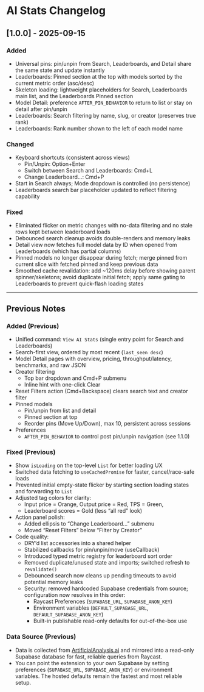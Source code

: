 # AI Stats Changelog

## [1.0.0] - 2025-09-15

### Added

- Universal pins: pin/unpin from Search, Leaderboards, and Detail share the same state and update instantly
- Leaderboards: Pinned section at the top with models sorted by the current metric order (asc/desc)
- Skeleton loading: lightweight placeholders for Search, Leaderboards main list, and the Leaderboards Pinned section
- Model Detail: preference `AFTER_PIN_BEHAVIOR` to return to list or stay on detail after pin/unpin
- Leaderboards: Search filtering by name, slug, or creator (preserves true rank)
- Leaderboards: Rank number shown to the left of each model name

### Changed

- Keyboard shortcuts (consistent across views)
  - Pin/Unpin: Option+Enter
  - Switch between Search and Leaderboards: Cmd+L
  - Change Leaderboard…: Cmd+P
- Start in Search always; Mode dropdown is controlled (no persistence)
- Leaderboards search bar placeholder updated to reflect filtering capability

### Fixed

- Eliminated flicker on metric changes with no-data filtering and no stale rows kept between leaderboard loads
- Debounced search cleanup avoids double-renders and memory leaks
- Detail view now fetches full model data by ID when opened from Leaderboards (which has partial columns)
- Pinned models no longer disappear during fetch; merge pinned from current slice with fetched pinned and keep previous data
- Smoothed cache revalidation: add ~120ms delay before showing parent spinner/skeletons; avoid duplicate initial fetch; apply same gating to Leaderboards to prevent quick-flash loading states

---

## Previous Notes

### Added (Previous)

- Unified command: `View AI Stats` (single entry point for Search and Leaderboards)
- Search-first view, ordered by most recent (`last_seen desc`)
- Model Detail pages with overview, pricing, throughput/latency, benchmarks, and raw JSON
- Creator filtering
  - Top bar dropdown and Cmd+P submenu
  - Inline hint with one-click Clear
- Reset Filters action (Cmd+Backspace) clears search text and creator filter
- Pinned models
  - Pin/unpin from list and detail
  - Pinned section at top
  - Reorder pins (Move Up/Down), max 10, persistent across sessions
- Preferences
  - `AFTER_PIN_BEHAVIOR` to control post pin/unpin navigation (see 1.1.0)

### Fixed (Previous)

- Show `isLoading` on the top-level `List` for better loading UX
- Switched data fetching to `useCachedPromise` for faster, cancel/race-safe loads
- Prevented initial empty-state flicker by starting section loading states and forwarding to `List`
- Adjusted tag colors for clarity:
  - Input price = Orange, Output price = Red, TPS = Green,
  - Leaderboard scores = Gold (less “all red” look)
- Action panel polish:
  - Added ellipsis to “Change Leaderboard…” submenu
  - Moved “Reset Filters” below “Filter by Creator”
- Code quality:
  - DRY’d list accessories into a shared helper
  - Stabilized callbacks for pin/unpin/move (useCallback)
  - Introduced typed metric registry for leaderboard sort order
  - Removed duplicate/unused state and imports; switched refresh to `revalidate()`
  - Debounced search now cleans up pending timeouts to avoid potential memory leaks
  - Security: removed hardcoded Supabase credentials from source; configuration now resolves in this order:
    - Raycast Preferences (`SUPABASE_URL`, `SUPABASE_ANON_KEY`)
    - Environment variables (`DEFAULT_SUPABASE_URL`, `DEFAULT_SUPABASE_ANON_KEY`)
    - Built-in publishable read-only defaults for out-of-the-box use

### Data Source (Previous)

- Data is collected from [ArtificialAnalysis.ai](https://artificialanalysis.ai/) and mirrored into a read-only Supabase database for fast, reliable queries from Raycast.
- You can point the extension to your own Supabase by setting preferences (`SUPABASE_URL`, `SUPABASE_ANON_KEY`) or environment variables. The hosted defaults remain the fastest and most reliable setup.

